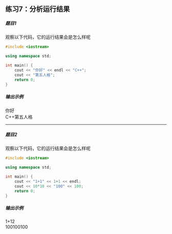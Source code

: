 ## 练习7：分析运行结果

##### 题目1
观察以下代码，它的运行结果会是怎么样呢<br/>

```cpp [代码1]
#include <iostream>

using namespace std;

int main() {
    cout << "你好" << endl << "C++";
    cout << "第五人格";
    return 0;
}
```

<PasswordProtected>

##### 输出示例
<RunningResult>
你好<br/>
C++第五人格
</RunningResult>
</PasswordProtected>

---

##### 题目2
观察以下代码，它的运行结果会是怎么样呢<br/>

```cpp [代码1]
#include <iostream>

using namespace std;

int main() {
    cout << "1+1" << 1+1 << endl;
    cout << 10*10 << "100" << 100;
    return 0;
}
```

<PasswordProtected>

##### 输出示例
<RunningResult>
1+12<br/>
100100100
</RunningResult>
</PasswordProtected>